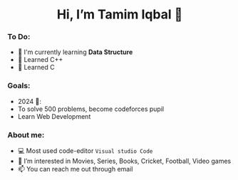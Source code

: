 <h1 align="center"> Hi, I’m Tamim Iqbal 👋 </h1>

### To Do:
- 🌱 I'm currently learning **Data Structure**
- 🌱 Learned C++
- 🌱 Learned C
<!---
- 🌱 Learn Algorithm
---> 
### Goals:
- 2024 🎯:
- To solve 500 problems, become codeforces pupil
- Learn Web Development
### About me:
- 💻 Most used code-editor `Visual studio Code`
- 👀 I’m interested in Movies, Series, Books, Cricket, Football, Video games 
- 📫 You can reach me out through email
